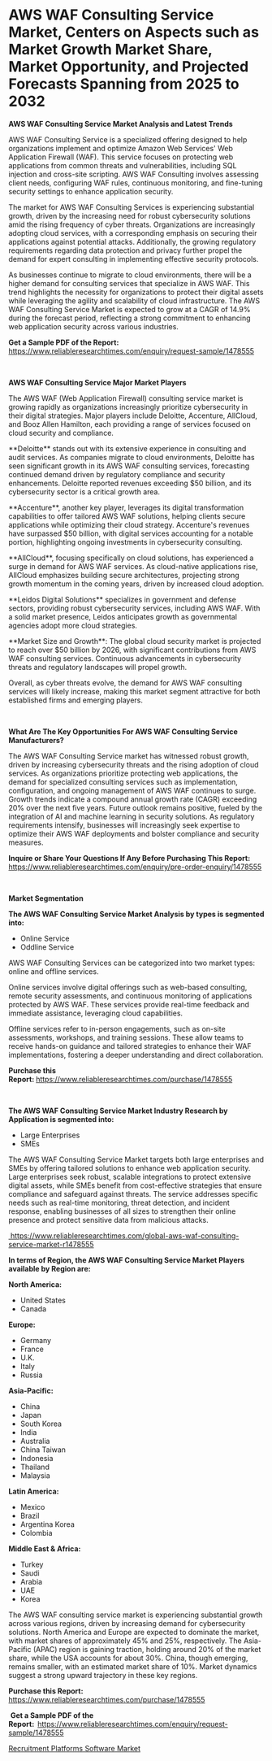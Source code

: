 <p><h1>AWS WAF Consulting Service Market, Centers on Aspects such as Market Growth Market Share, Market Opportunity, and Projected Forecasts Spanning from 2025 to 2032</h1></p><p><strong>AWS WAF Consulting Service Market Analysis and Latest Trends</strong></p>
<p><p>AWS WAF Consulting Service is a specialized offering designed to help organizations implement and optimize Amazon Web Services' Web Application Firewall (WAF). This service focuses on protecting web applications from common threats and vulnerabilities, including SQL injection and cross-site scripting. AWS WAF Consulting involves assessing client needs, configuring WAF rules, continuous monitoring, and fine-tuning security settings to enhance application security.</p><p>The market for AWS WAF Consulting Services is experiencing substantial growth, driven by the increasing need for robust cybersecurity solutions amid the rising frequency of cyber threats. Organizations are increasingly adopting cloud services, with a corresponding emphasis on securing their applications against potential attacks. Additionally, the growing regulatory requirements regarding data protection and privacy further propel the demand for expert consulting in implementing effective security protocols.</p><p>As businesses continue to migrate to cloud environments, there will be a higher demand for consulting services that specialize in AWS WAF. This trend highlights the necessity for organizations to protect their digital assets while leveraging the agility and scalability of cloud infrastructure. The AWS WAF Consulting Service Market is expected to grow at a CAGR of 14.9% during the forecast period, reflecting a strong commitment to enhancing web application security across various industries.</p></p>
<p><strong>Get a Sample PDF of the Report:&nbsp;</strong> <a href="https://www.reliableresearchtimes.com/enquiry/request-sample/1478555?utm_campaign=3577&utm_medium=2&utm_source=Github&utm_content=ia&utm_term=23032025&utm_id=aws-waf-consulting-service">https://www.reliableresearchtimes.com/enquiry/request-sample/1478555</a></p>
<p>&nbsp;</p>
<p><strong>AWS WAF Consulting Service Major Market Players</strong></p>
<p><p>The AWS WAF (Web Application Firewall) consulting service market is growing rapidly as organizations increasingly prioritize cybersecurity in their digital strategies. Major players include Deloitte, Accenture, AllCloud, and Booz Allen Hamilton, each providing a range of services focused on cloud security and compliance.</p><p>**Deloitte** stands out with its extensive experience in consulting and audit services. As companies migrate to cloud environments, Deloitte has seen significant growth in its AWS WAF consulting services, forecasting continued demand driven by regulatory compliance and security enhancements. Deloitte reported revenues exceeding $50 billion, and its cybersecurity sector is a critical growth area.</p><p>**Accenture**, another key player, leverages its digital transformation capabilities to offer tailored AWS WAF solutions, helping clients secure applications while optimizing their cloud strategy. Accenture's revenues have surpassed $50 billion, with digital services accounting for a notable portion, highlighting ongoing investments in cybersecurity consulting.</p><p>**AllCloud**, focusing specifically on cloud solutions, has experienced a surge in demand for AWS WAF services. As cloud-native applications rise, AllCloud emphasizes building secure architectures, projecting strong growth momentum in the coming years, driven by increased cloud adoption.</p><p>**Leidos Digital Solutions** specializes in government and defense sectors, providing robust cybersecurity services, including AWS WAF. With a solid market presence, Leidos anticipates growth as governmental agencies adopt more cloud strategies.</p><p>**Market Size and Growth**: The global cloud security market is projected to reach over $50 billion by 2026, with significant contributions from AWS WAF consulting services. Continuous advancements in cybersecurity threats and regulatory landscapes will propel growth.</p><p>Overall, as cyber threats evolve, the demand for AWS WAF consulting services will likely increase, making this market segment attractive for both established firms and emerging players.</p></p>
<p>&nbsp;</p>
<p><strong>What Are The Key Opportunities For AWS WAF Consulting Service Manufacturers?</strong></p>
<p><p>The AWS WAF Consulting Service market has witnessed robust growth, driven by increasing cybersecurity threats and the rising adoption of cloud services. As organizations prioritize protecting web applications, the demand for specialized consulting services such as implementation, configuration, and ongoing management of AWS WAF continues to surge. Growth trends indicate a compound annual growth rate (CAGR) exceeding 20% over the next five years. Future outlook remains positive, fueled by the integration of AI and machine learning in security solutions. As regulatory requirements intensify, businesses will increasingly seek expertise to optimize their AWS WAF deployments and bolster compliance and security measures.</p></p>
<p><strong>Inquire or Share Your Questions If Any Before Purchasing This Report:</strong> <a href="https://www.reliableresearchtimes.com/enquiry/pre-order-enquiry/1478555?utm_campaign=3577&utm_medium=2&utm_source=Github&utm_content=ia&utm_term=23032025&utm_id=aws-waf-consulting-service">https://www.reliableresearchtimes.com/enquiry/pre-order-enquiry/1478555</a></p>
<p>&nbsp;</p>
<p><strong>Market Segmentation</strong></p>
<p><strong>The AWS WAF Consulting Service Market Analysis by types is segmented into:</strong></p>
<p><ul><li>Online Service</li><li>Oddline Service</li></ul></p>
<p><p>AWS WAF Consulting Services can be categorized into two market types: online and offline services. </p><p>Online services involve digital offerings such as web-based consulting, remote security assessments, and continuous monitoring of applications protected by AWS WAF. These services provide real-time feedback and immediate assistance, leveraging cloud capabilities.</p><p>Offline services refer to in-person engagements, such as on-site assessments, workshops, and training sessions. These allow teams to receive hands-on guidance and tailored strategies to enhance their WAF implementations, fostering a deeper understanding and direct collaboration.</p></p>
<p><strong>Purchase this Report:&nbsp;</strong><a href="https://www.reliableresearchtimes.com/purchase/1478555?utm_campaign=3577&utm_medium=2&utm_source=Github&utm_content=ia&utm_term=23032025&utm_id=aws-waf-consulting-service">https://www.reliableresearchtimes.com/purchase/1478555</a></p>
<p>&nbsp;</p>
<p><strong>The AWS WAF Consulting Service Market Industry Research by Application is segmented into:</strong></p>
<p><ul><li>Large Enterprises</li><li>SMEs</li></ul></p>
<p><p>The AWS WAF Consulting Service Market targets both large enterprises and SMEs by offering tailored solutions to enhance web application security. Large enterprises seek robust, scalable integrations to protect extensive digital assets, while SMEs benefit from cost-effective strategies that ensure compliance and safeguard against threats. The service addresses specific needs such as real-time monitoring, threat detection, and incident response, enabling businesses of all sizes to strengthen their online presence and protect sensitive data from malicious attacks.</p></p>
<p><a href="https://www.reliableresearchtimes.com/global-aws-waf-consulting-service-market-r1478555?utm_campaign=3577&utm_medium=2&utm_source=Github&utm_content=ia&utm_term=23032025&utm_id=aws-waf-consulting-service">&nbsp;https://www.reliableresearchtimes.com/global-aws-waf-consulting-service-market-r1478555</a></p>
<p><strong>In terms of Region, the AWS WAF Consulting Service Market Players available by Region are:</strong></p>
<p>
    <p> <strong> North America: </strong>
        <ul>
            <li>United States</li>
            <li>Canada</li>
        </ul>
        </p> 
    <p> <strong> Europe: </strong>
        <ul>
            <li>Germany</li>
            <li>France</li>
            <li>U.K.</li>
            <li>Italy</li>
            <li>Russia</li>
        </ul>
        </p> 
    <p> <strong> Asia-Pacific: </strong>
        <ul>
            <li>China</li>
            <li>Japan</li>
            <li>South Korea</li>
            <li>India</li>
            <li>Australia</li>
            <li>China Taiwan</li>
            <li>Indonesia</li>
            <li>Thailand</li>
            <li>Malaysia</li>
        </ul>
        </p> 
    <p> <strong> Latin America: </strong>
        <ul>
            <li>Mexico</li>
            <li>Brazil</li>
            <li>Argentina Korea</li>
            <li>Colombia</li>
        </ul>
        </p> 
    <p> <strong> Middle East & Africa: </strong>
        <ul>
            <li>Turkey</li>
            <li>Saudi</li>
            <li>Arabia</li>
            <li>UAE</li>
            <li>Korea</li>
        </ul>
    </p>
    </p>
<p><p>The AWS WAF consulting service market is experiencing substantial growth across various regions, driven by increasing demand for cybersecurity solutions. North America and Europe are expected to dominate the market, with market shares of approximately 45% and 25%, respectively. The Asia-Pacific (APAC) region is gaining traction, holding around 20% of the market share, while the USA accounts for about 30%. China, though emerging, remains smaller, with an estimated market share of 10%. Market dynamics suggest a strong upward trajectory in these key regions.</p></p>
<p><strong>Purchase this Report: </strong><a href="https://www.reliableresearchtimes.com/purchase/1478555?utm_campaign=3577&utm_medium=2&utm_source=Github&utm_content=ia&utm_term=23032025&utm_id=aws-waf-consulting-service">https://www.reliableresearchtimes.com/purchase/1478555</a></p>
<p>&nbsp;<strong>Get a Sample PDF of the Report:&nbsp;&nbsp;</strong><a href="https://www.reliableresearchtimes.com/enquiry/request-sample/1478555?utm_campaign=3577&utm_medium=2&utm_source=Github&utm_content=ia&utm_term=23032025&utm_id=aws-waf-consulting-service">https://www.reliableresearchtimes.com/enquiry/request-sample/1478555</a></p>
<p><strong></strong></p>
<p><p><a href="https://github.com/shopovdjondo/Market-Research-Report-List-1/blob/main/recruitment-platforms-software-market.md?utm_campaign=3577&utm_medium=2&utm_source=Github&utm_content=ia&utm_term=23032025&utm_id=aws-waf-consulting-service">Recruitment Platforms Software Market</a></p></p>